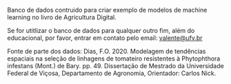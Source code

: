 Banco de dados contruido para criar exemplo de modelos de machine learning no livro de Agricultura Digital. 

Se for utitlizar o banco de dados para qualquer outro fim, além do educacional, por favor, entrar em contato pelo email: valente@ufv.br

Fonte de parte dos dados:
Dias, F.O. 2020. Modelagem de tendências espaciais na seleção de linhagens de tomateiro resistentes à Phytophthora infestans (Mont.) de Bary. pp. 49. Dissertação de Mestrado da Universidade Federal de Viçosa, Departamento de Agronomia, Orientador: Carlos Nick.
